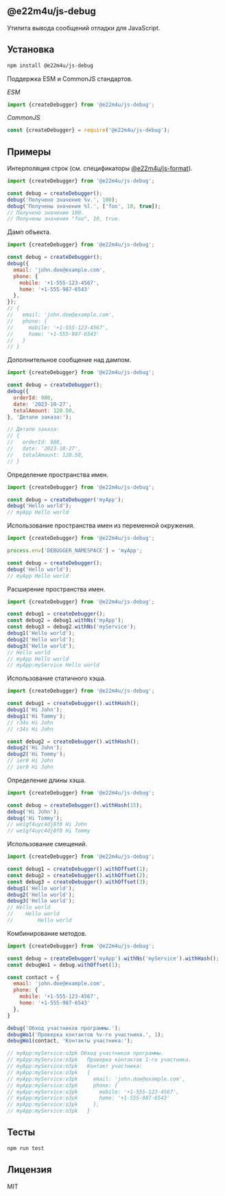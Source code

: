 ## @e22m4u/js-debug

Утилита вывода сообщений отладки для JavaScript.

## Установка

```bash
npm install @e22m4u/js-debug
```

Поддержка ESM и CommonJS стандартов.

*ESM*

```js
import {createDebugger} from '@e22m4u/js-debug';
```

*CommonJS*

```js
const {createDebugger} = require('@e22m4u/js-debug');
```

## Примеры

Интерполяция строк (см. спецификаторы [@e22m4u/js-format](https://www.npmjs.com/package/@e22m4u/js-format)).

```js
import {createDebugger} from '@e22m4u/js-debug';

const debug = createDebugger();
debug('Получено значение %v.', 100);
debug('Получены значения %l.', ['foo', 10, true]);
// Получено значение 100.
// Получены значения "foo", 10, true.
```

Дамп объекта.

```js
import {createDebugger} from '@e22m4u/js-debug';

const debug = createDebugger();
debug({
  email: 'john.doe@example.com',
  phone: {
    mobile: '+1-555-123-4567',
    home: '+1-555-987-6543'
  },
});
// {
//   email: 'john.doe@example.com',
//   phone: {
//     mobile: '+1-555-123-4567',
//     home: '+1-555-987-6543'
//   }
// }
```

Дополнительное сообщение над дампом.

```js
import {createDebugger} from '@e22m4u/js-debug';

const debug = createDebugger();
debug({
  orderId: 988,
  date: '2023-10-27',
  totalAmount: 120.50,
}, 'Детали заказа:');

// Детали заказа:
// {
//   orderId: 988,
//   date: '2023-10-27',
//   totalAmount: 120.50,
// }
```

Определение пространства имен.

```js
import {createDebugger} from '@e22m4u/js-debug';

const debug = createDebugger('myApp');
debug('Hello world');
// myApp Hello world
```

Использование пространства имен из переменной окружения.

```js
import {createDebugger} from '@e22m4u/js-debug';

process.env['DEBUGGER_NAMESPACE'] = 'myApp';

const debug = createDebugger();
debug('Hello world');
// myApp Hello world
```

Расширение пространства имен.

```js
import {createDebugger} from '@e22m4u/js-debug';

const debug1 = createDebugger();
const debug2 = debug1.withNs('myApp');
const debug3 = debug2.withNs('myService');
debug1('Hello world');
debug2('Hello world');
debug3('Hello world');
// Hello world
// myApp Hello world
// myApp:myService Hello world
```

Использование статичного хэша.

```js
import {createDebugger} from '@e22m4u/js-debug';

const debug1 = createDebugger().withHash();
debug1('Hi John');
debug1('Hi Tommy');
// r34s Hi John
// r34s Hi John

const debug2 = createDebugger().withHash();
debug2('Hi John');
debug2('Hi Tommy');
// ier0 Hi John
// ier0 Hi John
```

Определение длины хэша.

```js
import {createDebugger} from '@e22m4u/js-debug';

const debug = createDebugger().withHash(15);
debug('Hi John');
debug('Hi Tommy');
// we1gf4uyc4dj8f0 Hi John
// we1gf4uyc4dj8f0 Hi Tommy
```

Использование смещений.

```js
import {createDebugger} from '@e22m4u/js-debug';

const debug1 = createDebugger().withOffset(1);
const debug2 = createDebugger().withOffset(2);
const debug3 = createDebugger().withOffset(3);
debug1('Hello world');
debug2('Hello world');
debug3('Hello world');
// Hello world
//    Hello world
//        Hello world
```

Комбинирование методов.

```js
import {createDebugger} from '@e22m4u/js-debug';

const debug = createDebugger('myApp').withNs('myService').withHash();
const debugWo1 = debug.withOffset(1);

const contact = {
  email: 'john.doe@example.com',
  phone: {
    mobile: '+1-555-123-4567',
    home: '+1-555-987-6543'
  },
}

debug('Обход участников программы.');
debugWo1('Проверка контактов %v-го участника.', 1);
debugWo1(contact, 'Контакты участника:');

// myApp:myService:o3pk Обход участников программы.
// myApp:myService:o3pk   Проверка контактов 1-го участника.
// myApp:myService:o3pk   Контакт участника:
// myApp:myService:o3pk   {
// myApp:myService:o3pk     email: 'john.doe@example.com',
// myApp:myService:o3pk     phone: {
// myApp:myService:o3pk       mobile: '+1-555-123-4567',
// myApp:myService:o3pk       home: '+1-555-987-6543'
// myApp:myService:o3pk     },
// myApp:myService:o3pk   }
```

## Тесты

```bash
npm run test
```

## Лицензия

MIT
